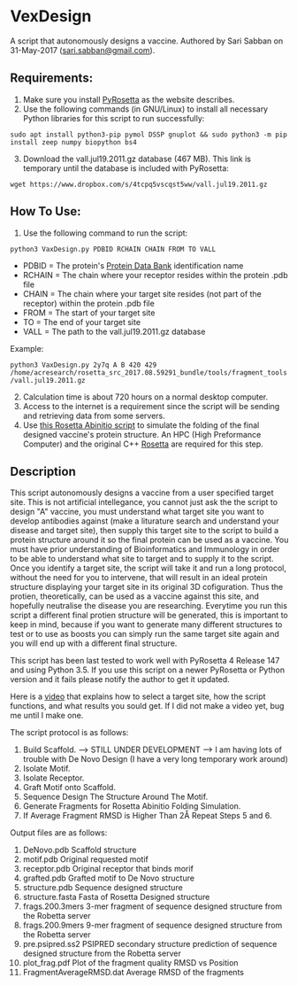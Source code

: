 
# VexDesign
A script that autonomously designs a vaccine. Authored by Sari Sabban on 31-May-2017 (sari.sabban@gmail.com).

## Requirements:
1. Make sure you install [PyRosetta](http://www.pyrosetta.org) as the website describes.
2. Use the following commands (in GNU/Linux) to install all necessary Python libraries for this script to run successfully:

`sudo apt install python3-pip pymol DSSP gnuplot && sudo python3 -m pip install zeep numpy biopython bs4`

3. Download the vall.jul19.2011.gz database (467 MB). This link is temporary until the database is included with PyRosetta:

`wget https://www.dropbox.com/s/4tcpq5vscqst5ww/vall.jul19.2011.gz`

## How To Use:
1. Use the following command to run the script:

`python3 VaxDesign.py PDBID RCHAIN CHAIN FROM TO VALL`

* PDBID = The protein's [Protein Data Bank](https://www.rcsb.org) identification name
* RCHAIN = The chain where your receptor resides within the protein .pdb file
* CHAIN = The chain where your target site resides (not part of the receptor) within the protein .pdb file
* FROM = The start of your target site
* TO = The end of your target site
* VALL = The path to the vall.jul19.2011.gz database

Example:

`python3 VaxDesign.py 2y7q A B 420 429 /home/acresearch/rosetta_src_2017.08.59291_bundle/tools/fragment_tools/vall.jul19.2011.gz`

2. Calculation time is about 720 hours on a normal desktop computer.
3. Access to the internet is a requirement since the script will be sending and retrieving data from some servers.
4. Use [this Rosetta Abinitio script](https://github.com/sarisabban/RosettaAbinitio) to simulate the folding of the final designed vaccine's protein structure. An HPC (High Preformance Computer) and the original C++ [Rosetta](https://www.rosettacommons.org/) are required for this step.

## Description
This script autonomously designs a vaccine from a user specified target site. This is not artificial intellegance, you cannot just ask the the script to design "A" vaccine, you must understand what target site you want to develop antibodies against (make a liturature search and understand your disease and target site), then supply this target site to the script to build a protein structure around it so the final protein can be used as a vaccine. You must have prior understanding of Bioinformatics and Immunology in order to be able to understand what site to target and to supply it to the script. Once you identify a target site, the script will take it and run a long protocol, without the need for you to intervene, that will result in an ideal protein structure displaying your target site in its original 3D cofiguration. Thus the protien, theoretically, can be used as a vaccine against this site, and hopefully neutralise the disease you are researching. Everytime you run this script a different final protien structure will be generated, this is important to keep in mind, because if you want to generate many different structures to test or to use as boosts you can simply run the same target site again and you will end up with a different final structure.

This script has been last tested to work well with PyRosetta 4 Release 147 and using Python 3.5. If you use this script on a newer PyRosetta or Python version and it fails please notify the author to get it updated.

Here is a [video](youtube.com/) that explains how to select a target site, how the script functions, and what results you sould get. If I did not make a video yet, bug me until I make one.

The script protocol is as follows:
1. Build Scaffold. --> STILL UNDER DEVELOPMENT --> I am having lots of trouble with De Novo Design (I have a very long temporary work around)
2. Isolate Motif.
3. Isolate Receptor.
4. Graft Motif onto Scaffold.
5. Sequence Design The Structure Around The Motif.
6. Generate Fragments for Rosetta Abinitio Folding Simulation.
7. If Average Fragment RMSD is Higher Than 2Å Repeat Steps 5 and 6.

Output files are as follows:
1. DeNovo.pdb		              Scaffold structure
2. motif.pdb		              Original requested motif
3. receptor.pdb		            Original receptor that binds morif
4. grafted.pdb		            Grafted motif to De Novo structure
5. structure.pdb	            Sequence designed structure
6. structure.fasta	          Fasta of Rosetta Designed structure
7. frags.200.3mers	          3-mer fragment of sequence designed structure from the Robetta server
8. frags.200.9mers	          9-mer fragment of sequence designed structure from the Robetta server
9. pre.psipred.ss2	          PSIPRED secondary structure prediction of sequence designed structure from the Robetta server 
10. plot_frag.pdf             Plot of the fragment quality RMSD vs Position
11. FragmentAverageRMSD.dat   Average RMSD of the fragments
